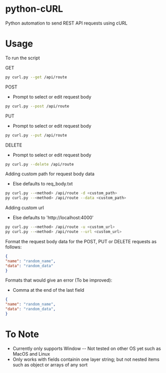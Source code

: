 # python-cURL
Python automation to send REST API requests using cURL

# Usage

To run the script

GET
```bash
py curl.py --get /api/route 
```

POST
- Prompt to select or edit request body
```bash
py curl.py --post /api/route  
```

PUT
- Prompt to select or edit request body
```bash
py curl.py --put /api/route  
```

DELETE
- Prompt to select or edit request body
```bash
py curl.py --delete /api/route  
```

Adding custom path for request body data
- Else defaults to req_body.txt
```bash
py curl.py --<method> /api/route -d <custom_path>
py curl.py --<method> /api/route --data <custom_path>
 ```
 
Adding custom url
- Else defaults to 'http://localhost:4000'
```bash
py curl.py --<method> /api/route -u <custom_url>
py curl.py --<method> /api/route --url <custom_url>
```


Format the request body data for the POST, PUT or DELETE requests as follows:
```json
{
"name": "random_name",
"data": "random_data"
}
```

Formats that would give an error (To be improved):
- Comma at the end of the last field
```json
{
"name": "random_name",
"data": "random_data",
}
```

# To Note
- Currently only supports Window -- Not tested on other OS yet such as MacOS and Linux
- Only works with fields containin one layer string; but not nested items such as object or arrays of any sort
